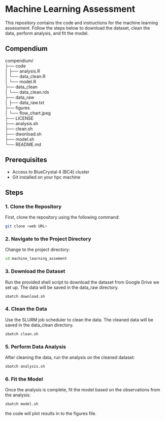 # Machine Learning Assessment

This repository contains the code and instructions for the machine learning assessment. Follow the steps below to download the dataset, clean the data, perform analysis, and fit the model.

## Compendium
compendium/ <br/>
├── code    <br/>
│   ├── analysis.R  <br/>
│   └── data_clean.R  <br/>
│   └── model.R  <br/>
├── data_clean  <br/>
│   └── data_clean.rds  <br/>
├── data_raw  <br/>
│   ├── data_raw.txt  <br/>
├── figures  <br/>
│   └── flow_chart.jpeg  <br/>
├── LICENSE  <br/>
├── analysis.sh  <br/>
├── clean.sh  <br/>
├── dwonload.sh  <br/>
├── model.sh  <br/>
└── README.md  <br/>


## Prerequisites

- Access to BlueCrystal 4 (BC4) cluster
- Git installed on your hpc machine

## Steps

### 1. Clone the Repository

First, clone the repository using the following command:

```sh
git clone <web URL>
```

### 2. Navigate to the Project Directory

Change to the project directory:

```sh
cd machine_learning_assement
```

### 3. Download the Dataset

Run the provided shell script to download the dataset from Google Drive we set up. The data will be saved in the data_raw directory.

```sh
sbatch download.sh
```

### 4. Clean the Data

Use the SLURM job scheduler to clean the data. The cleaned data will be saved in the data_clean directory.

```sh
sbatch clean.sh
```

### 5. Perform Data Analysis

After cleaning the data, run the analysis on the cleaned dataset:

```sh
sbatch analysis.sh
```

### 6. Fit the Model

Once the analysis is complete, fit the model based on the observations from the analysis:

```sh
sbatch model.sh
```

the code will plot results in to the figures file.